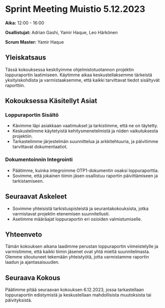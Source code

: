 
# Sprint Meeting Muistio 5.12.2023

**Aika:** 12:00 - 16:00

**Osallistujat:** Adrian Gashi, Yamir Haque, Leo Härkönen

**Scrum Master:** Yamir Haque

## Yleiskatsaus
Tässä kokouksessa keskityimme ohjelmistotuotannon projektin loppuraportin laatimiseen. Käytimme aikaa keskustellaksemme tärkeistä yksityiskohdista ja varmistaaksemme, että kaikki tarvittavat tiedot sisältyvät raporttiin.

## Kokouksessa Käsitellyt Asiat

### Loppuraportin Sisältö
- Kävimme läpi asiakkaan vaatimukset ja tarkistimme, että ne on täytetty.
- Keskustelimme käytetyistä kehitysmenetelmistä ja niiden vaikutuksesta projektiin.
- Tarkastelimme järjestelmän suunnittelua ja arkkitehtuuria, ja päivitimme tarvittavat dokumentaatiot.

### Dokumentoinnin Integrointi
- Päätimme, kuinka integroimme OTP1-dokumentin osaksi loppuraporttia.
- Sovimme, että jokainen tiimin jäsen osallistuu raportin päivittämiseen ja tarkistamiseen.

## Seuraavat Askeleet
- Sovimme yhteisistä tarkistuspisteistä ja seurantakokouksista, jotka varmistavat projektin etenemisen suunnitellusti.
- Asetimme määräajat loppuraportin eri osioiden valmistumiselle.

## Yhteenveto
Tämän kokouksen aikana laadimme perustan loppuraportin viimeistelylle ja varmistimme, että kaikki tiimin jäsenet ovat yhtä mieltä suunnitelmasta. Olemme sitoutuneet tekemään yhteistyötä, jotta varmistamme raportin laadun ja ajantasaisuuden.

## Seuraava Kokous
Päätimme pitää seuraavan kokouksen 6.12.2023, jossa tarkastellaan loppuraportin edistymistä ja keskustellaan mahdollisista muutoksista tai päivityksistä.
